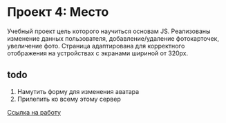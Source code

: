 # Проект 4: Место
Учебный проект цель которого научиться основам JS. Реализованы изменение данных пользователя, добавление/удаление фотокарточек, увеличение фото. Страница адаптирована для корректного отображения на устройствах с экранами шириной от 320px.

## todo
1. Намутить форму для изменения аватара
2. Прилепить ко всему этому сервер

[Ссылка на работу](https://fry13.github.io/mesto/)

